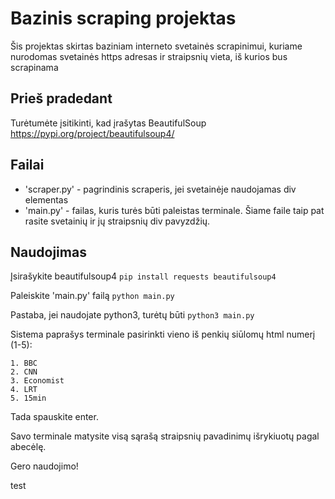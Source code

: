 # Bazinis scraping projektas

Šis projektas skirtas baziniam interneto svetainės scrapinimui, kuriame nurodomas svetainės https adresas ir straipsnių vieta, iš kurios bus scrapinama

## Prieš pradedant

Turėtumėte įsitikinti, kad įrašytas BeautifulSoup https://pypi.org/project/beautifulsoup4/ 

## Failai
- 'scraper.py' - pagrindinis scraperis, jei svetainėje naudojamas div elementas
- 'main.py' - failas, kuris turės būti paleistas terminale. Šiame faile taip pat rasite svetainių ir jų straipsnių div pavyzdžių. 
## Naudojimas

Įsirašykite beautifulsoup4
```pip install requests beautifulsoup4```

Paleiskite 'main.py' failą
```python main.py```

Pastaba, jei naudojate python3, turėtų būti
```python3 main.py```

Sistema paprašys terminale pasirinkti vieno iš penkių siūlomų html numerį (1-5):
```Choose website to scrape:
1. BBC
2. CNN
3. Economist
4. LRT
5. 15min
```

Tada spauskite enter.

Savo terminale matysite visą sąrašą straipsnių pavadinimų išrykiuotų pagal abecėlę.

Gero naudojimo!

test